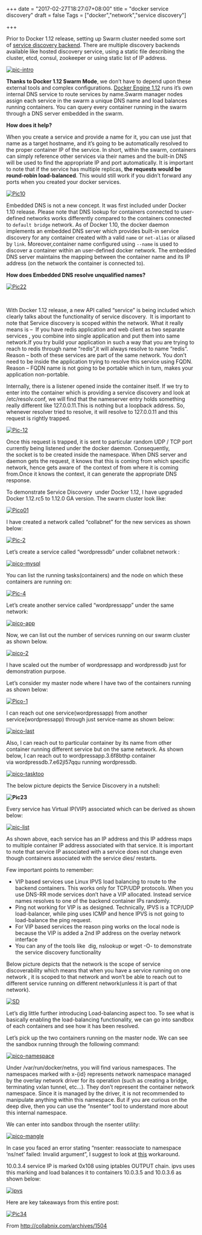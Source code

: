 +++
date = "2017-02-27T18:27:07+08:00"
title = "docker service discovery"
draft = false
Tags = ["docker","network","service discovery"]

+++

Prior to Docker 1.12 release, setting up Swarm cluster needed some sort of [service discovery backend](https://docs.docker.com/v1.11/swarm/discovery/). There are multiple discovery backends available like hosted discovery service, using a static file describing the cluster, etcd, consul, zookeeper or using static list of IP address.

[![pic-intro](http://collabnix.com/wp-content/uploads/2016/07/pic-intro.png)](http://collabnix.com/wp-content/uploads/2016/07/pic-intro.png)

**Thanks to Docker 1.12 Swarm Mode**, we don’t have to depend upon these external tools and complex configurations. [Docker Engine 1.12](https://github.com/docker/docker/releases/tag/v1.12.0-rc5) runs it’s own internal DNS service to route services by name.Swarm manager nodes assign each service in the swarm a unique DNS name and load balances running containers. You can query every container running in the swarm through a DNS server embedded in the swarm.

**How does it help?**

When you create a service and provide a name for it, you can use just that name as a target hostname, and it’s going to be automatically resolved to the proper container IP of the service. In short, within the swarm, containers can simply reference other services via their names and the built-in DNS will be used to find the appropriate IP and port automatically. It is important to note that if the service has multiple replicas, **the requests would be round-robin load-balanced**. This would still work if you didn’t forward any ports when you created your docker services.

[![Pic10](http://collabnix.com/wp-content/uploads/2016/07/Pic10.png)](http://collabnix.com/wp-content/uploads/2016/07/Pic10.png)

Embedded DNS is not a new concept. It was first included under Docker 1.10 release. Please note that DNS lookup for containers connected to user-defined networks works differently compared to the containers connected to `default bridge` network. As of Docker 1.10, the docker daemon implements an embedded DNS server which provides built-in service discovery for any container created with a valid `name` or `net-alias` or aliased by `link`. Moreover,container name configured using `--name` is used to discover a container within an user-defined docker network. The embedded DNS server maintains the mapping between the container name and its IP address (on the network the container is connected to).

**How does Embedded DNS resolve unqualified names?**

[![Pic22](http://collabnix.com/wp-content/uploads/2016/07/Pic22.png)](http://collabnix.com/wp-content/uploads/2016/07/Pic22.png)

 

With Docker 1.12 release, a new API called “service” is being included which clearly talks about the functionality of service discovery.  It is important to note that Service discovery is scoped within the network. What it really means is –  If you have redis application and web client as two separate services , you combine into single application and put them into same network.If you try build your application in such a way that you are trying to reach to redis through name “redis”,it will always resolve to name “redis”. Reason – both of these services are part of the same network. You don’t need to be inside the application trying to resolve this service using FQDN. Reason – FQDN name is not going to be portable which in turn, makes your application non-portable.

Internally, there is a listener opened inside the container itself. If we try to enter into the container which is providing a service discovery and look at /etc/resolv.conf, we will find that the nameserver entry holds something really different like 127.0.0.11.This is nothing but a loopback address. So, whenever resolver tried to resolve, it will resolve to 127.0.0.11 and this request is rightly trapped.

[![Pic-12](http://collabnix.com/wp-content/uploads/2016/07/Pic-12.png)](http://collabnix.com/wp-content/uploads/2016/07/Pic-12.png)

Once this request is trapped, it is sent to particular random UDP / TCP port currently being listened under the docker daemon. Consequently, the socket is to be created inside the namespace. When DNS server and daemon gets the request, it knows that this is coming from which specific network, hence gets aware of  the context of from where it is coming from.Once it knows the context, it can generate the appropriate DNS response.

To demonstrate Service Discovery  under Docker 1.12, I have upgraded Docker 1.12.rc5 to 1.12.0 GA version. The swarm cluster look like:

[![Pico01](http://collabnix.com/wp-content/uploads/2016/07/Pico01.png)](http://collabnix.com/wp-content/uploads/2016/07/Pico01.png)

I have created a network called “collabnet” for the new services as shown below:

[![Pic-2](http://collabnix.com/wp-content/uploads/2016/07/Pic-2.jpg)](http://collabnix.com/wp-content/uploads/2016/07/Pic-2.jpg)

Let’s create a service called “wordpressdb” under collabnet network :

[![pico-mysql](http://collabnix.com/wp-content/uploads/2016/07/pico-mysql.png)](http://collabnix.com/wp-content/uploads/2016/07/pico-mysql.png)

You can list the running tasks(containers) and the node on which these containers are running on:

[![Pic-4](http://collabnix.com/wp-content/uploads/2016/07/Pic-4.png)](http://collabnix.com/wp-content/uploads/2016/07/Pic-4.png)

Let’s create another service called “wordpressapp” under the same network:

[![pico-app](http://collabnix.com/wp-content/uploads/2016/07/pico-app.png)](http://collabnix.com/wp-content/uploads/2016/07/pico-app.png)

Now, we can list out the number of services running on our swarm cluster as shown below.

[![pico-2](http://collabnix.com/wp-content/uploads/2016/07/pico-2.png)](http://collabnix.com/wp-content/uploads/2016/07/pico-2.png)

I have scaled out the number of wordpressapp and wordpressdb just for demonstration purpose.

Let’s consider my master node where I have two of the containers running as shown below:

[![Pico-1](http://collabnix.com/wp-content/uploads/2016/07/Pico-1.png)](http://collabnix.com/wp-content/uploads/2016/07/Pico-1.png)

I can reach out one service(wordpressapp) from another service(wordpressapp) through just service-name as shown below:

[![pico-last](http://collabnix.com/wp-content/uploads/2016/07/pico-last.png)](http://collabnix.com/wp-content/uploads/2016/07/pico-last.png)

Also, I can reach out to particular container by its name from other container running different service but on the same network. As shown below, I can reach out to wordpressapp.3.6f8bthp container via wordpressdb.7.e62jl57qqu running wordpressdb.

[![pico-tasktoo](http://collabnix.com/wp-content/uploads/2016/07/pico-tasktoo.png)](http://collabnix.com/wp-content/uploads/2016/07/pico-tasktoo.png)

The below picture depicts the Service Discovery in a nutshell:

**![Pic23](http://collabnix.com/wp-content/uploads/2016/07/Pic23.png)**

Every service has Virtual IP(VIP) associated which can be derived as shown below:

[![pic-list](http://collabnix.com/wp-content/uploads/2016/07/pic-list.png)](http://collabnix.com/wp-content/uploads/2016/07/pic-list.png)

As shown above, each service has an IP address and this IP address maps to multiple container IP address associated with that service. It is important to note that service IP associated with a service does not change even though containers associated with the service dies/ restarts.

Few important points to remember:

- VIP based services use Linux IPVS load balancing to route to the backend containers. This works only for TCP/UDP protocols. When you use DNS-RR mode services don’t have a VIP allocated. Instead service names resolves to one of the backend container IPs randomly.
- Ping not working for VIP is as designed. Technically, IPVS is a TCP/UDP load-balancer, while ping uses ICMP and hence IPVS is not going to load-balance the ping request.
- For VIP based services the reason ping works on the local node is because the VIP is added a 2nd IP address on the overlay network interface
- You can any of the tools like  dig, nslookup or wget -O- <service name> to demonstrate the service discovery functionality

Below picture depicts that the network is the scope of service discoverability which means that when you have a service running on one network , it is scoped to that network and won’t be able to reach out to different service running on different network(unless it is part of that network).

[![SD](http://collabnix.com/wp-content/uploads/2016/07/SD.png)](http://collabnix.com/wp-content/uploads/2016/07/SD.png)

Let’s dig little further introducing Load-balancing aspect too. To see what is basically enabling the load-balancing functionality, we can go into sandbox of each containers and see how it has been resolved.

Let’s pick up the two containers running on the master node. We can see the sandbox running through the following command:

[![pico-namespace](http://collabnix.com/wp-content/uploads/2016/07/pico-namespace.png)](http://collabnix.com/wp-content/uploads/2016/07/pico-namespace.png)

Under /var/run/docker/netns, you will find various namespaces. The namespaces marked with x-{id} represents network namespace managed by the overlay network driver for its operation (such as creating a bridge, terminating vxlan tunnel, etc…). They don’t represent the container network namespace. Since it is managed by the driver, it is not recommended to manipulate anything within this namespace. But if you are curious on the deep dive, then you can use the “nsenter” tool to understand more about this internal namespace.

We can enter into sandbox through the nsenter utility:

[![pico-mangle](http://collabnix.com/wp-content/uploads/2016/07/pico-mangle.png)](http://collabnix.com/wp-content/uploads/2016/07/pico-mangle.png)

In case you faced an error stating “nsenter: reassociate to namespace ‘ns/net’ failed: Invalid argument”, I suggest to look at [this](http://tinyurl.com/gu5rsw9) workaround.

10.0.3.4 service IP is marked 0x108 using iptables OUTPUT chain. ipvs uses this marking and load balances it to containers 10.0.3.5 and 10.0.3.6 as shown below:

[![ipvs](http://collabnix.com/wp-content/uploads/2016/07/ipvs.png)](http://collabnix.com/wp-content/uploads/2016/07/ipvs.png)

Here are key takeaways from this entire post:

[![Pic34](http://collabnix.com/wp-content/uploads/2016/07/Pic34.png)](http://collabnix.com/wp-content/uploads/2016/07/Pic34.png)

From http://collabnix.com/archives/1504

